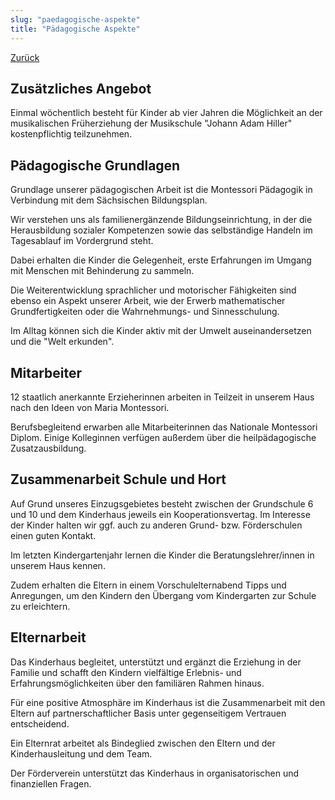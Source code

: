 ```yaml
---
slug: "paedagogische-aspekte"
title: "Pädagogische Aspekte"
---
```


[Zurück](/blog)

## Zusätzliches Angebot

Einmal wöchentlich besteht für Kinder ab vier Jahren die Möglichkeit an der musikalischen Früherziehung der Musikschule "Johann Adam Hiller" kostenpflichtig teilzunehmen.


## Pädagogische Grundlagen

Grundlage unserer pädagogischen Arbeit ist die Montessori Pädagogik in Verbindung mit dem Sächsischen Bildungsplan.

Wir verstehen uns als familienergänzende Bildungseinrichtung, in der die Herausbildung sozialer Kompetenzen sowie das selbständige Handeln im Tagesablauf im Vordergrund steht.

Dabei erhalten die Kinder die Gelegenheit, erste Erfahrungen im Umgang mit Menschen mit Behinderung zu sammeln.

Die Weiterentwicklung sprachlicher und motorischer Fähigkeiten sind ebenso ein Aspekt unserer Arbeit, wie der Erwerb mathematischer Grundfertigkeiten oder die Wahrnehmungs- und Sinnesschulung.

Im Alltag können sich die Kinder aktiv mit der Umwelt auseinandersetzen und die "Welt erkunden".


## Mitarbeiter

12 staatlich anerkannte Erzieherinnen arbeiten in Teilzeit in unserem Haus nach den Ideen von Maria Montessori.

Berufsbegleitend erwarben alle Mitarbeiterinnen das Nationale Montessori Diplom. Einige Kolleginnen verfügen außerdem über die heilpädagogische Zusatzausbildung. 


## Zusammenarbeit Schule und Hort

Auf Grund unseres Einzugsgebietes besteht zwischen der Grundschule 6 und 10 und dem Kinderhaus jeweils ein Kooperationsvertag. Im Interesse der Kinder halten wir ggf. auch zu anderen Grund- bzw. Förderschulen einen guten Kontakt.

Im letzten Kindergartenjahr lernen die Kinder die Beratungslehrer/innen in unserem Haus kennen.

Zudem erhalten die Eltern in einem Vorschulelternabend Tipps und Anregungen, um den Kindern den Übergang vom Kindergarten zur Schule zu erleichtern.


## Elternarbeit

Das Kinderhaus begleitet, unterstützt und ergänzt die Erziehung in der Familie und schafft den Kindern vielfältige Erlebnis- und Erfahrungsmöglichkeiten über den familiären Rahmen hinaus.

Für eine positive Atmosphäre im Kinderhaus ist die Zusammenarbeit mit den Eltern auf partnerschaftlicher Basis unter gegenseitigem Vertrauen entscheidend.

Ein Elternrat arbeitet als Bindeglied zwischen den Eltern und der Kinderhausleitung und dem Team.

Der Förderverein unterstützt das Kinderhaus in organisatorischen und finanziellen Fragen.

